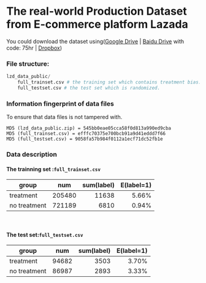 
# The real-world Production Dataset from E-commerce platform Lazada

You could download the dataset using([Google Drive](https://drive.google.com/file/d/19iSXsbRXJWvuSFHdcLb0Vi9JCP9Fu41s/view?usp=sharing ) | [Baidu Drive](https://pan.baidu.com/s/1CKJvzow7UFGwrdXbkt1mQA) with code: 75hr | [Dropbox](https://www.dropbox.com/s/07r7592h9mfijsb/lzd_data_public.zip?dl=0))


### File structure:
```python
lzd_data_public/
    full_trainset.csv # the training set which contains treatment bias.
    full_testset.csv # the test set which is randomized.
```

### Information fingerprint of data files
To ensure that data files is not tampered with.
```shell
MD5 (lzd_data_public.zip) = 545bb0eae05cca58f0d813a990ed9cba 
MD5 (full_trainset.csv) = efffc70375e700bcb91a9d41eddd7f66
MD5 (full_testset.csv) = 9058fa57b984f0112a1ecf71dc52fb1e
```
### Data description
#### The trainning set :`full_trainset.csv`

| group        |   num   |     sum(label) |   E(label=1) |
|--------------|:-------:|---------------:|-------------:|
| treatment    | 205480  |          11638 |5.66%|
| no treatment | 721189  |           6810 |0.94%|
  
&nbsp;

#### The test set:`full_testset.csv`

| group        |   num   |     sum(label) | E(label=1) |
|--------------|:-------:|---------------:|-----------:|
| treatment    | 94682  |          3503 |      3.70%|
| no treatment | 86987  |           2893 |      3.33% |

